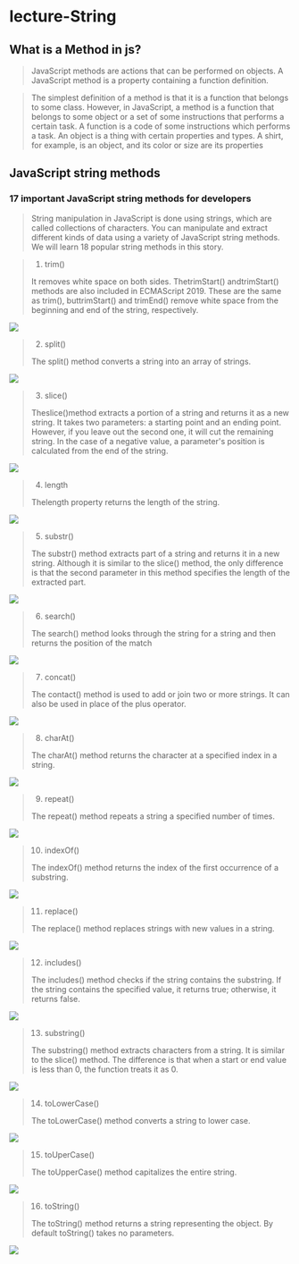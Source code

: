 # lecture-String


## What is a Method in js?

> JavaScript methods are actions that can be performed on objects.
> A JavaScript method is a property containing a function definition.

> The simplest definition of a method is that it is a function that belongs to some class. However, in JavaScript, a method is a function that belongs to some object or a set of some instructions that performs a certain task. A function is a code of some instructions which performs a task. An object is a thing with certain properties and types. A shirt, for example, is an object, and its color or size are its properties

## JavaScript string methods

### 17 important JavaScript string methods for developers

> String manipulation in JavaScript is done using strings, which are called collections of characters. You can manipulate and extract different kinds of data using a variety of JavaScript string methods. We will learn 18 popular string methods in this story.

> 1) trim()
>
>It removes white space on both sides. ThetrimStart() andtrimStart() methods are also included in ECMAScript 2019. These are the same as trim(), buttrimStart() and trimEnd() remove white space from the beginning and end of the string, respectively. 

![](/images/photo_2023-03-23_11-36-06.jpg)

> 2) split()
>
> The split() method converts a string into an array of strings.

![](/images/split%202.jpg)

> 3)  slice()
>
> Theslice()method extracts a portion of a string and returns it as a new string. It takes two parameters: a starting point and an ending point. However, if you leave out the second one, it will cut the remaining string. In the case of a negative value, a parameter's position is calculated from the end of the string.

![](/images/slice.jpg)

> 4) length
>
> Thelength property returns the length of the string.

![](/images/length.jpg)

> 5) substr()
>
>The substr() method extracts part of a string and returns it in a new string. Although it is similar to the slice() method, the only difference is that the second parameter in this method specifies the length of the extracted part.

![](/images/substr.jpg)

> 6) search()
> 
> The search() method looks through the string for a string and then returns the position of the match

![](/images/search.jpg)

> 7) concat()
>
>The contact() method is used to add or join two or more strings. It can also be used in place of the plus operator.

![](/images/concat.jpg)

> 8) charAt()
>
> The charAt() method returns the character at a specified index in a string.

![](/images/charAt.jpg)

> 9) repeat()
>
> The repeat() method repeats a string a specified number of times.

![](/images/repeat.jpg)

> 10) indexOf()
>
> The indexOf() method returns the index of the first occurrence of a substring.

![](/images/indexOf.jpg)

> 11) replace()
>
> The replace() method replaces strings with new values in a string.

![](/images/replace.jpg)

> 12) includes()
>
>The includes() method checks if the string contains the substring. If the string contains the specified value, it returns true; otherwise, it returns false.

![](/images/includes.jpg)

> 13) substring()
>
>The substring() method extracts characters from a string. It is similar to the slice() method. The difference is that when a start or end value is less than 0, the function treats it as 0.

![](/images/substring.jpg)

> 14) toLowerCase()
>
> The toLowerCase() method converts a string to lower case.

![](/images/toLowerCase.jpg)

> 15) toUperCase()
>
>The toUpperCase() method capitalizes the entire string.

![](/images/toUpperCase.jpg)

> 16) toString()
>
> The toString() method returns a string representing the object.
> By default toString() takes no parameters.

![](/images/toString.jpg)